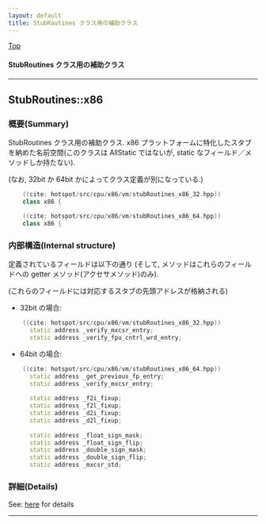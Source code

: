 ```yaml
---
layout: default
title: StubRoutines クラス用の補助クラス 
---
```

[Top](../index.html)

#### StubRoutines クラス用の補助クラス 



---
## <a name="no8_fK8wyx" id="no8_fK8wyx">StubRoutines::x86</a>

### 概要(Summary)
StubRoutines クラス用の補助クラス.
x86 プラットフォームに特化したスタブを納めた名前空間(このクラスは AllStatic ではないが, static なフィールド／メソッドしか持たない).

(なお, 32bit か 64bit かによってクラス定義が別になっている.)


```cpp
    ((cite: hotspot/src/cpu/x86/vm/stubRoutines_x86_32.hpp))
    class x86 {
```


```cpp
    ((cite: hotspot/src/cpu/x86/vm/stubRoutines_x86_64.hpp))
    class x86 {
```

### 内部構造(Internal structure)
定義されているフィールドは以下の通り
(そして, メソッドはこれらのフィールドへの getter メソッド(アクセサメソッド)のみ).

(これらのフィールドには対応するスタブの先頭アドレスが格納される)

* 32bit の場合:

```cpp
    ((cite: hotspot/src/cpu/x86/vm/stubRoutines_x86_32.hpp))
      static address _verify_mxcsr_entry;
      static address _verify_fpu_cntrl_wrd_entry;
```

* 64bit の場合:

```cpp
    ((cite: hotspot/src/cpu/x86/vm/stubRoutines_x86_64.hpp))
      static address _get_previous_fp_entry;
      static address _verify_mxcsr_entry;
    
      static address _f2i_fixup;
      static address _f2l_fixup;
      static address _d2i_fixup;
      static address _d2l_fixup;
    
      static address _float_sign_mask;
      static address _float_sign_flip;
      static address _double_sign_mask;
      static address _double_sign_flip;
      static address _mxcsr_std;
```




### 詳細(Details)
See: [here](../doxygen/classStubRoutines_1_1x86.html) for details

---
